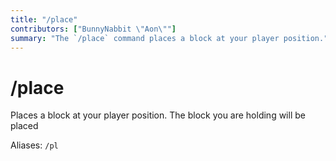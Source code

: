 ```yaml
---
title: "/place"
contributors: ["BunnyNabbit \"Aon\""]
summary: "The `/place` command places a block at your player position."
---
```


# /place

Places a block at your player position. The block you are holding will be placed

Aliases: `/pl`
